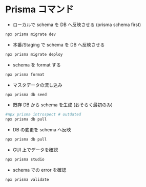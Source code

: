 # Prisma コマンド

- ローカルで schema を DB へ反映させる (prisma schema first)

```sh
npx prisma migrate dev
```

- 本番/Staging で schema を DB へ反映させる

```sh
npx prisma migrate deploy
```

- schema を format する

```sh
npx prisma format
```

- マスタデータの流し込み

```sh
npx prisma db seed
```

- 既存 DB から schema を生成 (おそらく最初のみ)

```sh
#npx prisma introspect # outdated
npx prisma db pull
```

- DB の変更を schema へ反映

```sh
npx prisma db pull
```

- GUI 上でデータを確認

```sh
npx prisma studio
```

- schema での error を確認

```sh
npx prisma validate
```
